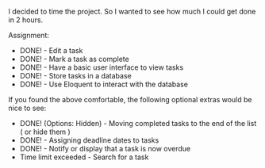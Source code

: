 I decided to time the project. So I wanted to see how much I could get done in 2 hours.

Assignment:
- DONE! - Edit a task
- DONE! - Mark a task as complete
- DONE! - Have a basic user interface to view tasks
- DONE! - Store tasks in a database
- DONE! - Use Eloquent to interact with the database

If you found the above comfortable, the following optional extras would be nice to see:
- DONE! (Options: Hidden) - Moving completed tasks to the end of the list ( or hide them )
- DONE! - Assigning deadline dates to tasks
- DONE! - Notify or display that a task is now overdue
- Time limit exceeded - Search for a task


